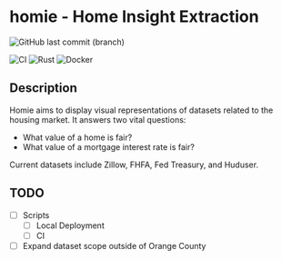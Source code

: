 # homie - Home Insight Extraction
![GitHub last commit (branch)](https://img.shields.io/github/last-commit/Bui-Christopher/homie/main)

![CI](https://img.shields.io/badge/GitHub_Actions-2088FF?style=for-the-badge&logo=github-actions&logoColor=white)
![Rust](https://img.shields.io/badge/rust-%23000000.svg?style=for-the-badge&logo=rust&logoColor=white)
![Docker](https://img.shields.io/badge/docker-%230db7ed.svg?style=for-the-badge&logo=docker&logoColor=white)
<!-- Add postgreSQL icon -->
<!-- Add Zillow icon -->

## Description
Homie aims to display visual representations of datasets related to the housing market. It answers two vital questions:
- What value of a home is fair?
- What value of a mortgage interest rate is fair?

Current datasets include Zillow, FHFA, Fed Treasury, and Huduser.

## TODO
- [ ] Scripts
    - [ ] Local Deployment
    - [ ] CI
- [ ] Expand dataset scope outside of Orange County
